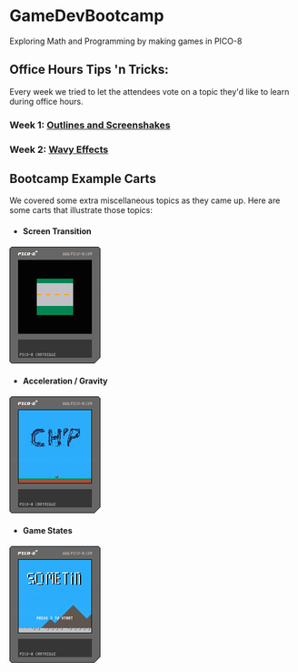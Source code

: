 # GameDevBootcamp
Exploring Math and Programming by making games in PICO-8

## Office Hours Tips 'n Tricks:
Every week we tried to let the attendees vote on a topic they'd like to learn during office hours.

### Week 1: [Outlines and Screenshakes](tips_n_tricks/week1/week1.md)
### Week 2: [Wavy Effects](tips_n_tricks/week2/week2.md)

## Bootcamp Example Carts
We covered some extra miscellaneous topics as they came up. Here are some carts that illustrate those topics:  

- #### Screen Transition
![Screen Transition](week3/screen-transition.p8.png)
- #### Acceleration / Gravity
![Acceleration / Gravity](week3/chip.p8.png)
- #### Game States
![Game States](week3/game-states.p8.png)